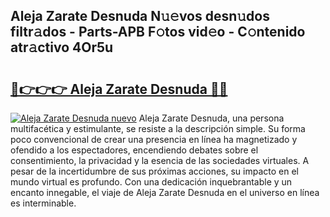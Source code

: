 ## Aleja Zarate Desnuda N𝚞𝚎vos desn𝚞dos filtr𝚊dos - Parts-APB F𝚘tos vid𝚎o - C𝚘ntenido atr𝚊ctivo 4Or5u

# <h2><a href="http://mb3lbe.tromn.icu/?c=Aleja+Zarate+Desnuda">🔗👉👉👉 Aleja Zarate Desnuda 🔗🔗</a></h2>

[![Aleja Zarate Desnuda nuevo](https://i.imgur.com/pEAQMta.gif)](http://mb3lbe.tromn.icu/?c=Aleja+Zarate+Desnuda)
Aleja Zarate Desnuda, una persona multifacética y estimulante, se resiste a la descripción simple. Su forma poco convencional de crear una presencia en línea ha magnetizado y ofendido a los espectadores, encendiendo debates sobre el consentimiento, la privacidad y la esencia de las sociedades virtuales. A pesar de la incertidumbre de sus próximas acciones, su impacto en el mundo virtual es profundo. Con una dedicación inquebrantable y un encanto innegable, el viaje de Aleja Zarate Desnuda en el universo en línea es interminable.
